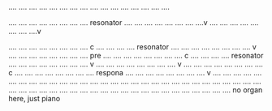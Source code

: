 .... .... .... ....
.... .... .... ....
.... .... .... ....
.... .... .... ....

.... .... .... .... .... .... .... .... resonator
.... .... .... .... .... .... .... ....v
.... .... .... .... .... .... .... ....v

.... .... .... .... .... .... .... .... c
.... .... .... .... resonator
.... .... .... .... .... .... .... .... v
.... .... .... .... .... .... .... .... pre
.... .... .... .... .... .... .... .... c
.... .... .... .... resonator
.... .... .... .... .... .... .... .... v
.... .... .... .... .... .... .... .... v
.... .... .... .... .... .... .... .... c
.... .... .... .... .... .... .... .... respona
.... .... .... .... .... .... .... .... v
.... .... .... ....
.... .... .... ....
.... .... .... ....
.... .... .... ....
.... .... .... ....
.... .... .... ....
.... .... .... ....
.... .... .... ....
.... .... .... ....
.... .... .... ....
.... .... .... ....
.... .... .... ....
.... .... .... .... no organ here, just piano
